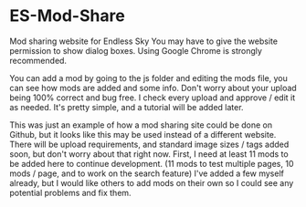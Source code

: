 # ES-Mod-Share
Mod sharing website for Endless Sky
You may have to give the website permission to show dialog boxes. Using Google Chrome is strongly recommended.

You can add a mod by going to the js folder and editing the mods file, you can see how mods are added and some info. Don't worry about your upload being 100% correct and bug free. I check every upload and approve / edit it as needed. It's pretty simple, and a tutorial will be added later.

This was just an example of how a mod sharing site could be done on Github, but it looks like this may be used instead of a different website. There will be upload requirements, and standard image sizes / tags added soon, but don't worry about that right now. First, I need at least 11 mods to be added here to continue development. (11 mods to test multiple pages, 10 mods / page, and to work on the search feature) I've added a few myself already, but I would like others to add mods on their own so I could see any potential problems and fix them.
